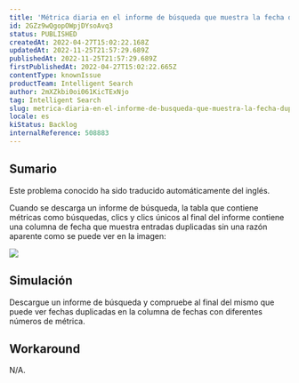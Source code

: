 ```yaml
---
title: 'Métrica diaria en el informe de búsqueda que muestra la fecha duplicada'
id: 2GZz9wQgopOWpjDYsoAvq3
status: PUBLISHED
createdAt: 2022-04-27T15:02:22.168Z
updatedAt: 2022-11-25T21:57:29.689Z
publishedAt: 2022-11-25T21:57:29.689Z
firstPublishedAt: 2022-04-27T15:02:22.665Z
contentType: knownIssue
productTeam: Intelligent Search
author: 2mXZkbi0oi061KicTExNjo
tag: Intelligent Search
slug: metrica-diaria-en-el-informe-de-busqueda-que-muestra-la-fecha-duplicada
locale: es
kiStatus: Backlog
internalReference: 508883
---
```


## Sumario

<div class="alert alert-info">
  <p>Este problema conocido ha sido traducido automáticamente del inglés.</p>
</div>


Cuando se descarga un informe de búsqueda, la tabla que contiene métricas como búsquedas, clics y clics únicos al final del informe contiene una columna de fecha que muestra entradas duplicadas sin una razón aparente como se puede ver en la imagen:

 ![](https://vtexhelp.zendesk.com/attachments/token/5c2UeFN2SuSga7svfBs5UPNF5/?name=inline-1918989527.png)



## Simulación


Descargue un informe de búsqueda y compruebe al final del mismo que puede ver fechas duplicadas en la columna de fechas con diferentes números de métrica.



## Workaround


N/A.

